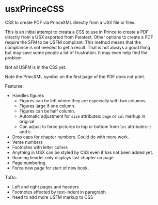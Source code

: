# usxPrinceCSS

CSS to create PDF via PrinceXML directly from a USX file or files.

This is an initial attempt to creata a CSS to use in Prince to create a PDF directly from a USX exported from Paratext. Other options to create a PDF require the SFM to be USFM compliant. This method means that the compliance is not needed to get a result. That is not always a good thing but may save some people a lot of frustration. It may even help find the problem.

Not all USFM is in the CSS yet.

Note the PrincXML symbol on the first page of the PDF does not print.

Featurse:
* Handles figures
  * Figures can be left where they are especially with two columns.
  * Figures large if one column.
  * Figures can be half column.
  * Automatic adjustment for `size` attributes: `page` or `col` markup in original
  * Can adjust to force pictures to top or bottom from `loc` attributes: `t` and `b`. 
* Drop caps for chapter numbers. Could do with more work.
* Verse numbers
* Footnotes with letter callers
* Anything in USX can be styled by CSS even if has not been added yet.
* Running header only displays last chapter on page.
* Page numbering.
* Force new page for start of new book.

ToDo:
* Left and right pages and headers
* Footnotes affected by text-indent in paragraph
* Need to add more USFM markup to CSS

